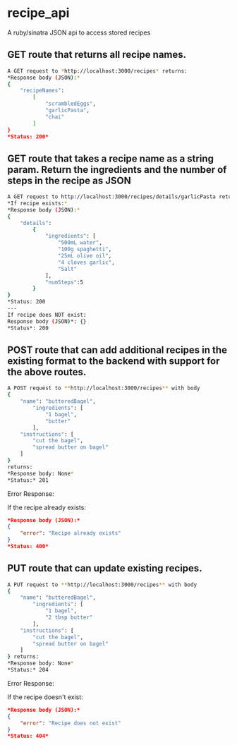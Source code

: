 # recipe_api
A ruby/sinatra JSON api to access stored recipes


## GET route that returns all recipe names.

```bash
A GET request to *http://localhost:3000/recipes* returns:
*Response body (JSON):*
{
	"recipeNames":
		[
			"scrambledEggs",
			"garlicPasta",
			"chai"
		]
}
*Status: 200*
```

## GET route that takes a recipe name as a **string** param. Return the ingredients and the number of steps in the recipe as JSON

```bash
A GET request to http://localhost:3000/recipes/details/garlicPasta returns:
*If recipe exists:*
*Response body (JSON):*
{
	"details":
		{
			"ingredients": [
				"500mL water",
				"100g spaghetti",
				"25mL olive oil",
				"4 cloves garlic",
				"Salt"
			],
			"numSteps":5
		}
}
*Status: 200
---
If recipe does NOT exist: 
Response body (JSON)*: {}
*Status*: 200
```

## POST route that can add additional recipes in the existing format to the backend with support for the above routes.

```bash
A POST request to **http://localhost:3000/recipes** with body 
{
	"name": "butteredBagel", 
		"ingredients": [
			"1 bagel", 
			"butter"
		], 
	"instructions": [
		"cut the bagel", 
		"spread butter on bagel"
	] 
} 
returns:
*Response body: None*
*Status:* 201
```

Error Response:

If the recipe already exists:

```json
*Response body (JSON):*
{
	"error": "Recipe already exists"
}
*Status: 400*
```

## PUT route that can update existing recipes.

```bash
A PUT request to **http://localhost:3000/recipes** with body 
{
	"name": "butteredBagel", 
		"ingredients": [
			"1 bagel", 
			"2 tbsp butter"
		], 
	"instructions": [
		"cut the bagel", 
		"spread butter on bagel"
	] 
} returns:
*Response body: None*
*Status:* 204
```

Error Response:

If the recipe doesn't exist:

```json
*Response body (JSON):*
{
	"error": "Recipe does not exist"
}
*Status: 404*
```
